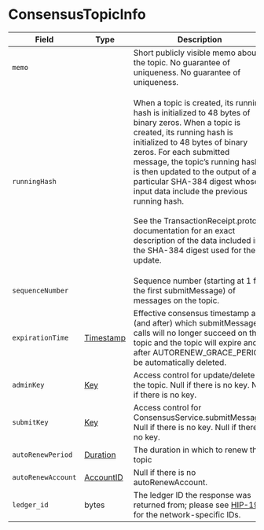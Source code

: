 # ConsensusTopicInfo

| Field              | Type                                         | Description                                                                                                                                                                                           |
| ------------------ | -------------------------------------------- | ----------------------------------------------------------------------------------------------------------------------------------------------------------------------------------------------------- |
| `memo`             | ​                                            | Short publicly visible memo about the topic. No guarantee of uniqueness. No guarantee of uniqueness.                                                                                                  |
| `runningHash`      | ​                                            | <p>When a topic is created, its running hash is initialized to 48 bytes of binary zeros. When a topic is created, its running hash is initialized to 48 bytes of binary zeros. For each submitted message, the topic’s running hash is then updated to the output of a particular SHA-384 digest whose input data include the previous running hash.<br><br>See the TransactionReceipt.proto documentation for an exact description of the data included in the SHA-384 digest used for the update.</p>                                                                                                                                                                             |
| `sequenceNumber`   |                                              | Sequence number (starting at 1 for the first submitMessage) of messages on the topic.                                                                                                                 |
| `expirationTime`   | ​[Timestamp](../miscellaneous/timestamp.md)​ | Effective consensus timestamp at (and after) which submitMessage calls will no longer succeed on the topic and the topic will expire and after AUTORENEW\_GRACE\_PERIOD be automatically deleted. |
| `adminKey`         | ​[Key](../basic-types/key.md)​               | Access control for update/delete of the topic. Null if there is no key. Null if there is no key.                                                                                                      |
| `submitKey`        | ​[Key](../basic-types/key.md)​               | Access control for ConsensusService.submitMessage. Null if there is no key. Null if there is no key.                                                                                                  |
| `autoRenewPeriod`  | ​[Duration](../miscellaneous/duration.md)​   | The duration in which to renew the topic                                                                                                                                                              |
| `autoRenewAccount` | ​[AccountID](../basic-types/accountid.md)​   | Null if there is no autoRenewAccount.                                                                                                                                                                 |
| `ledger_id`        | bytes                                        | The ledger ID the response was returned from; please see [HIP-198](https://github.com/hashgraph/hedera-improvement-proposal/blob/master/HIP/hip-198.md) for the network-specific IDs.                 |
